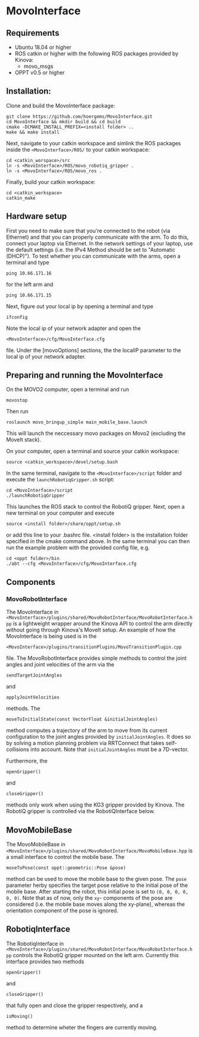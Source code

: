 


# MovoInterface

## Requirements
- Ubuntu 18.04 or higher
- ROS catkin or higher with the following ROS packages provided by Kinova: 	
	- movo_msgs
- OPPT v0.5 or higher    

## Installation:

Clone and build the MovoInterface package:

    git clone https://github.com/hoergems/MovoInterface.git
    cd MovoInterface && mkdir build && cd build
    cmake -DCMAKE_INSTALL_PREFIX=<install folder> ..
    make && make install
    
Next, navigate to your catkin workspace and simlink the ROS packages inside the ``<MovoInterface>/ROS/`` to your catkin workspace:

	cd <catkin_worspace>/src
	ln -s <MovoInterface>/ROS/movo_robotiq_gripper .
	ln -s <MovoInterface>/ROS/movo_ros .
	
Finally, build your catkin workspace:

	cd <catkin_workspace>
	catkin_make 

## Hardware setup
First you need to make sure that you're connected to the robot (via Ethernet) and that you can properly communicate with the arm. To do this, connect your laptop via Ethernet. In the network settings of your laptop, use the default settings (i.e. the IPv4 Method should be set to "Automatic (DHCP)"). To test whether you can communicate with the arms, open a terminal and type
    
    ping 10.66.171.16

for the left arm and

    ping 10.66.171.15

Next, figure out your local ip by opening a terminal and type

    ifconfig

Note the local ip of your network adapter and open the 

    <MovoInterface>/cfg/MovoInterface.cfg
file. Under the [movoOptions] sections, the the localIP parameter to the local ip of your network adapter.

## Preparing and running the MovoInterface
On the MOVO2 computer, open a terminal and run

    movostop

Then run

    roslaunch movo_bringup_simple main_mobile_base.launch

This will launch the neccessary movo packages on Movo2 (excluding the MoveIt stack).

On your computer, open a terminal and source your catkin workspace:

	source <catkin_workspace>/devel/setup.bash

In the same terminal, navigate to the ``<MovoInterface>/script`` folder and execute the ``launchRobotiqGripper.sh`` script:

	cd <MovoInterface>/script
	./launchRobotiqGripper

This launches the ROS stack to control the RobotiQ gripper.
Next, open a new terminal on your computer and execute

    source <install folder>/share/oppt/setup.sh

or add this line to your .bashrc file. \<install folder\> is the installation folder specified in the cmake command above. In the same terminal you can then run the example problem with the provided config file, e.g.

    cd <oppt folder>/bin
    ./abt --cfg <MovoInterface>/cfg/MovoInterface.cfg
## Components

### MovoRobotInterface
The MovoInterface in ```<MovoInterface>/plugins/shared/MovoRobotInterface/MovoRobotInterface.hpp``` is a lightweight wrapper around the Kinova API to control the arm directly without going through Kinova's MoveIt setup. An example of how the MovoInterface is being used is in the 
    
    <MovoInterface>/plugins/transitionPlugins/MovoTransitionPlugin.cpp

file. The MovoRobotInterface provides simple methods to control the joint angles and joint velocities of the arm via the

    sendTargetJointAngles

and 

    applyJointVelocities

methods. The

    moveToInitialState(const VectorFloat &initialJointAngles)
method computes a trajectory of the arm to move from its current configuration to the joint angles provided by ```initialJointAngles```. It does so by solving a motion planning problem via RRTConnect that takes self-collisions into account. Note that ```initialJointAngles``` must be a 7D-vector.

Furthermore, the 

    openGripper()

and 

    closeGripper()

methods only work when using the KG3 gripper provided by Kinova. The RobotiQ gripper is controlled via the RobotiQInterface below. 

## MovoMobileBase
The MovoMobileBase in ```<MovoInterface>/plugins/shared/MovoRobotInterface/MovoMobileBase.hpp``` is a small interface to control the mobile base. The 

    moveToPose(const oppt::geometric::Pose &pose)

method can be used to move the mobile base to the given pose. The ```pose``` parameter herby specifies the target pose relative to the initial pose of the mobile base. After starting the robot, this initial pose is set to ```(0, 0, 0, 0, 0, 0)```. Note that as of now, only the ```xy```- components of the pose are considered (i.e. the mobile base moves along the xy-plane), whereas the orientation component of the pose is ignored. 

## RobotiqInterface
The RobotiqInterface in ```<MovoInterface>/plugins/shared/MovoRobotInterface/MovoRobotInterface.hpp```
controls the RobotiQ gripper mounted on the left arm. Currently this interface provides two methods
    
    openGripper()

and 

    closeGripper()

that fully open and close the gripper respectively, and a 

    isMoving()

method to determine wheter the fingers are currently moving.

